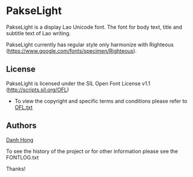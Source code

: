 ﻿PakseLight
======================


PakseLight is a display Lao Unicode font. The font for body text, title and subtitle text of Lao writing.

PakseLight currently has regular style only harmonize with Righteous (<https://www.google.com/fonts/specimen/Righteous>).

## License


PakseLight is licensed under the SIL Open Font License v1.1 (<http://scripts.sil.org/OFL>)


- To view the copyright and specific terms and conditions please refer to [OFL.txt](https://github.com/khmertype/PakseLight/blob/master/OFL.txt)




## Authors

[Danh Hong](http://www.khmertype.org)

To see the history of the project or for other information please see the FONTLOG.txt 



Thanks!
